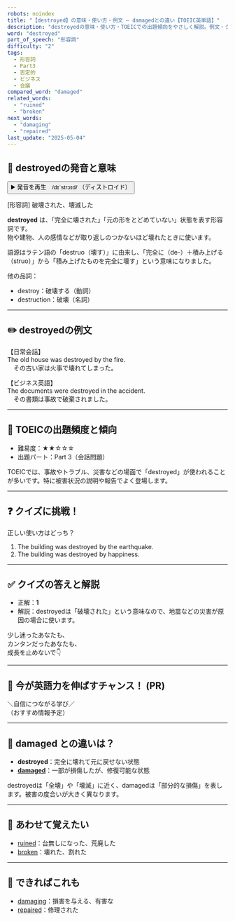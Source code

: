 ```yaml
---
robots: noindex
title: "【destroyed】の意味・使い方・例文 ― damagedとの違い【TOEIC英単語】"
description: "destroyedの意味・使い方・TOEICでの出題傾向をやさしく解説。例文・クイズ付きでdamagedとの違いもわかりやすく学べます。"
word: "destroyed"
part_of_speech: "形容詞"
difficulty: "2"
tags:
  - 形容詞
  - Part3
  - 否定的
  - ビジネス
  - 会議
compared_word: "damaged"
related_words:
  - "ruined"
  - "broken"
next_words:
  - "damaging"
  - "repaired"
last_update: "2025-05-04"
---
```


## 🔰 destroyedの発音と意味

<button class="play-audio" onclick="playTTS('destroyed')">
  <span class="play-audio-main">
    ▶️ 発音を再生　/dɪˈstrɔɪd/
  </span>
  <span class="play-audio-sub">
    （ディストロイド）
  </span>
</button>

[形容詞] 破壊された、壊滅した

**destroyed** は、「完全に壊された」「元の形をとどめていない」状態を表す形容詞です。  
物や建物、人の感情などが取り返しのつかないほど壊れたときに使います。

語源はラテン語の「destruo（壊す）」に由来し、「完全に（de-）＋積み上げる（struo）」から「積み上げたものを完全に壊す」という意味になりました。

他の品詞：  
- destroy：破壊する（動詞）
- destruction：破壊（名詞）

---

## ✏️ destroyedの例文

【日常会話】  
The old house was destroyed by the fire.  
　その古い家は火事で壊れてしまった。

【ビジネス英語】  
The documents were destroyed in the accident.  
　その書類は事故で破棄されました。

---

## 🎯 TOEICの出題頻度と傾向

- 難易度：★★☆☆☆
- 出題パート：Part 3（会話問題）

TOEICでは、事故やトラブル、災害などの場面で「destroyed」が使われることが多いです。特に被害状況の説明や報告でよく登場します。

---

## ❓ クイズに挑戦！

正しい使い方はどっち？

1. The building was destroyed by the earthquake.  
2. The building was destroyed by happiness.

---

## ✅ クイズの答えと解説

- 正解：**1**
- 解説：destroyedは「破壊された」という意味なので、地震などの災害が原因の場合に使います。

少し迷ったあなたも、  
カンタンだったあなたも、  
成長を止めないで👇️

---

## 🚀 今が英語力を伸ばすチャンス！ (PR)

<div class="info-center">
＼自信につながる学び／<br>  
（おすすめ情報予定）
</div>

---

## 🤔  damaged との違いは？

- **destroyed**：完全に壊れて元に戻せない状態
- **[damaged](/word/damaged)**：一部が損傷したが、修復可能な状態

destroyedは「全壊」や「壊滅」に近く、damagedは「部分的な損傷」を表します。被害の度合いが大きく異なります。

---

## 🧩 あわせて覚えたい

- [ruined](/word/ruined)：台無しになった、荒廃した
- [broken](/word/broken)：壊れた、割れた

---

## 📖 できればこれも

- [damaging](/word/damaging)：損害を与える、有害な
- [repaired](/word/repaired)：修理された

<!-- cvid: aid22_bid18 -->
